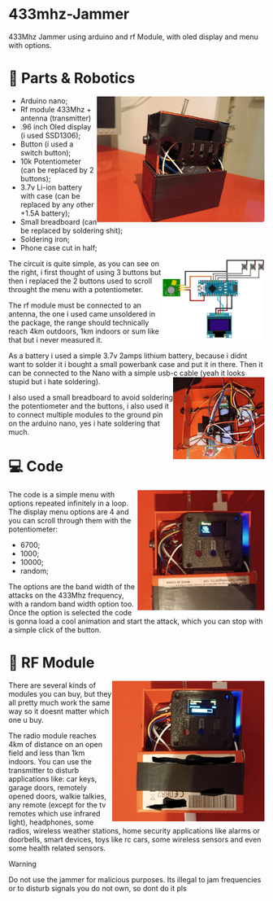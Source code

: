 # 433mhz-Jammer
433Mhz Jammer using arduino and rf Module, with oled display and menu with options.

# 🔋 Parts & Robotics

<img align="right" src="media/jammer1.jpg" width="330" />

- Arduino nano;
- Rf module 433Mhz + antenna (transmitter)
- .96 inch Oled display (i used SSD1306);
- Button (i used a switch button);
- 10k Potentiometer (can be replaced by 2 buttons);
- 3.7v Li-ion battery with case (can be replaced by any other +1.5A battery);
- Small breadboard (can be replaced by soldering shit);
- Soldering iron;
- Phone case cut in half;

<img align="right" src="media/jammer_circuit.png" width="200" />

The circuit is quite simple, as you can see on the right, i first thought of using 3 buttons but then i replaced the 2 buttons used to scroll throught the menu with a potentiometer. 

The rf module must be connected to an antenna, the one i used came unsoldered in the package, the range should technically reach 4km outdoors, 1km indoors or sum like that but i never measured it.  

As a battery i used a simple 3.7v 2amps lithium battery, because i didnt want to solder it i bought a small powerbank case and put it in there. Then it can be connected to the Nano with a simple usb-c cable (yeah it looks stupid but i hate soldering). <img align="right" src="media/jammer6.jpg" width="180" />

I also used a small breadboard to avoid soldering the potentiometer and the buttons, i also used it to connect multiple modules to the ground pin on the arduino nano, yes i hate soldering that much.

# 💻 Code

<img align="right" src="media/jammer3.jpg" width="250" />

The code is a simple menu with options repeated infinitely in a loop. The display menu options are 4 and you can scroll through them with the potentiometer:
- 6700;
- 1000;
- 10000;
- random;
  
The options are the band width of the attacks on the 433Mhz frequency, with a random band width option too. Once the option is selected the code is gonna load a cool animation and start the attack, which you can stop with a simple click of the button.


# 📡 RF Module

<img align="right" src="media/jammer4.jpg" width="300" />

There are several kinds of modules you can buy, but they all pretty much work the same way so it doesnt matter which one u buy.

The radio module reaches 4km of distance on an open field and less than 1km indoors. You can use the transmitter to disturb applications like: car keys, garage doors, remotely opened doors, walkie talkies, any remote (except for the tv remotes which use infrared light), headphones, some radios, wireless weather stations, home security applications like alarms or doorbells, smart devices, toys like rc cars, some wireless sensors and even some health related sensors.

> [!WARNING]  
> Do not use the jammer for malicious purposes. Its illegal to jam frequencies or to disturb signals you do not own, so dont do it pls
